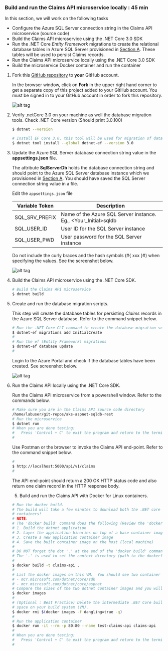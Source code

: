 ### Build and run the Claims API microservice locally : 45 min
In this section, we will work on the following tasks
- Configure the Azure SQL Server connection string in the Claims API microservice (source code)
- Build the Claims API microservice using the .NET Core 3.0 SDK
- Run the .NET Core *Entity Framework* migrations to create the relational database tables in Azure SQL Server provisioned in [Section A](/exercise01.md).  These tables will be used to persist Claims records.
- Run the Claims API microservice locally using the .NET Core 3.0 SDK
- Build the microservice Docker container and run the container

1.  Fork this [GitHub repository](https://github.com/tas-mac/aks-aspnet-sqldb-rest) to **your** GitHub account.

    In the browser window, click on **Fork** in the upper right hand corner to get a separate copy of this project added to your GitHub account.  You must be signed in to your GitHub account in order to fork this repository.

    ![alt tag](./images/B-01.PNG)

2.  Verify .netCore 3.0 on your machine as well the database migration tools. Check .NET Core version (Should print 3.0.100)
    ```bash
    $ dotnet --version
    
    # Install EF Core 3.0, this tool will be used for migration of database tables 
    $ dotnet tool install --global dotnet-ef --version 3.0
      ```

3.  Update the Azure SQL Server database connection string value in the **appsettings.json** file.

    The attribute **SqlServerDb** holds the database connection string and should point to the Azure SQL Server database instance which we provisioned in [Section A](#/exercise01).  You should have saved the SQL Server connection string value in a file.
    
    Edit the `appsettings.json` file 

    Variable Token | Description
    -------------- | -----------
    SQL_SRV_PREFIX | Name of the Azure SQL Server instance. Eg., <Your_Initial>sqldb
    SQL_USER_ID | User ID for the SQL Server instance
    SQL_USER_PWD | User password for the SQL Server instance 

    Do not include the curly braces and the hash symbols (#{ xxx }#) when specifying the values.  See the screenshot below.

    ![alt tag](./images/C-01.PNG)

2.  Build the Claims API microservice using the .NET Core SDK.

    ```bash
    # Build the Claims API microservice
    $ dotnet build
    ```

3.  Create and run the database migration scripts. 
  
    This step will create the database tables for persisting *Claims* records in the Azure SQL Server database.  Refer to the command snippet below.
    ```bash
    # Run the .NET Core CLI command to create the database migration scripts
    $ dotnet-ef migrations add InitialCreate
    #
    # Run the ef (Entity Framework) migrations
    $ dotnet-ef database update
    #
    ```

    Login to the Azure Portal and check if the database tables have been created. See screenshot below.

    ![alt tag](./images/C-02.PNG)

4.  Run the Claims API locally using the .NET Core SDK.

    Run the Claims API microservice from a powershell window.  Refer to the commands below.
    
    ```bash
    # Make sure you are in the Claims API source code directory
    /home/labuser/git-repos/aks-aspnet-sqldb-rest
    # Run the microservice
    $ dotnet run
    # When you are done testing:
    #   Press 'Control + C' to exit the program and return to the terminal prompt ($)
    #
    ```

    Use Postman or the browser to invoke the Claims API end-point.  Refer to the command snippet below.
    ```bash
    #   
    $ http://localhost:5000/api/v1/claims
    #
    ```

    The API end-point should return a 200 OK HTTP status code and also return one claim record in the HTTP response body. 
    
    5.  Build and run the Claims API with Docker for Linux containers.
    ```bash
    # Run the docker build.
    # The build will take a few minutes to download both the .NET core build and run-time 
    # containers!
    # NOTE:
    # The 'docker build' command does the following (Review the 'dockerfile'):
    # 1. Build the dotnet application
    # 2. Layer the application binaries on top of a base container image
    # 3. Create a new application container image
    # 4. Save the built container image on the host (local machine)
    #
    # DO NOT forget the dot '.' at the end of the 'docker build' command !!!!
    # The '.' is used to set the context directory (path to the dockerfile) for the docker build.
    #
    $ docker build -t claims-api .
    #
    # List the docker images on this VM.  You should see two container images -
    # - mcr.microsoft.com/dotnet/core/sdk
    # - mcr.microsoft.com/dotnet/core/aspnet
    # Compare the sizes of the two dotnet container images and you will notice the size of the runtime image is pretty small ~ 207MB when compared to the 'build' container image ~ 689MB.
    $ docker images
    #
    # (Optional : Best Practice) Delete the intermediate .NET Core build container as it will consume unnecessary 
    # space on your build system (VM).
    $ docker rmi $(docker images -f dangling=true -q)
    #
    # Run the application container
    $ docker run -it --rm -p 80:80 --name test-claims-api claims-api
    #
    # When you are done testing:
    #   Press 'Control + C' to exit the program and return to the terminal prompt ($)
    #
    ```
